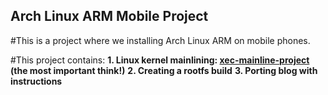 ## Arch Linux ARM Mobile Project

#This is a project where we installing Arch Linux ARM on mobile phones.

#This project contains:
  **1. Linux kernel mainlining: [xec-mainline-project](https://github.com/ZXlieC/xec-mainline-project) (the most important think!)** 
  **2. Creating a rootfs build**
  **3. Porting blog with instructions**

